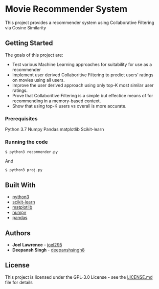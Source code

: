 # Movie Recommender System

This project provides a recommender system using Collaborative Filtering via Cosine Similarity

## Getting Started
The goals of this project are:
* Test various Machine Learning approaches for suitability for use as a recommender
* Implement user derived Collaboritive Filtering to predict users’ ratings on movies using all users.
* Improve the user derived approach using only top-K most similar user ratings.
* Prove that Collaboritive Filtering is a simple but effectice means of for recommending in a memory-based context.
* Show that using top-K users vs overall is more accurate.


### Prerequisites

Python 3.7
Numpy
Pandas
matplotlib
Scikit-learn

### Running the code

```
$ python3 recommender.py
```

And

```
$ python3 proj.py
```

## Built With

* [python3](https://www.python.org/)
* [scikit-learn](https://scikit-learn.org/)
* [matplotlib](https://matplotlib.org/)
* [numpy](https://www.numpy.org/)
* [pandas](https://pandas.pydata.org/)


## Authors

* **Joel Lawrence** - [joel295](https://github.com/joel295)
* **Deepansh Singh** - [deepanshsingh8](https://github.com/deepanshsingh8)

## License

This project is licensed under the GPL-3.0 License - see the [LICENSE.md](LICENSE.md) file for details